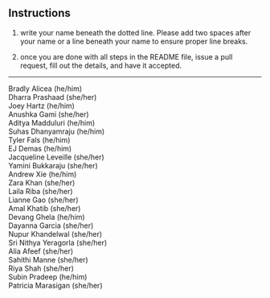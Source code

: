 ## Instructions

1) write your name beneath the dotted line. Please add two spaces after your name or a line beneath your name to ensure proper line breaks.  

2) once you are done with all steps in the README file, issue a pull request, fill out the details, and have it accepted.  

---------------------------------------------------------------------------------------------------------------------------------------

Bradly Alicea (he/him)    
Dharra Prashaad (she/her)  
Joey Hartz (he/him)      
Anushka Gami (she/her)    
Aditya Madduluri (he/him)    
Suhas Dhanyamraju (he/him)  
Tyler Fals (he/him)  
EJ Demas (he/him)   
Jacqueline Leveille (she/her)  
Yamini Bukkaraju (she/her)  
Andrew Xie (he/him)   
Zara Khan (she/her)         
Laila Riba (she/her)   
Lianne Gao (she/her)   
Amal Khatib (she/her)   
Devang Ghela (he/him)  
Dayanna Garcia (she/her)  
Nupur Khandelwal (she/her)  
Sri Nithya Yeragorla (she/her)  
Alia Afeef (she/her)   
Sahithi Manne (she/her)  
Riya Shah (she/her)  
Subin Pradeep (he/him)  
Patricia Marasigan (she/her)  
